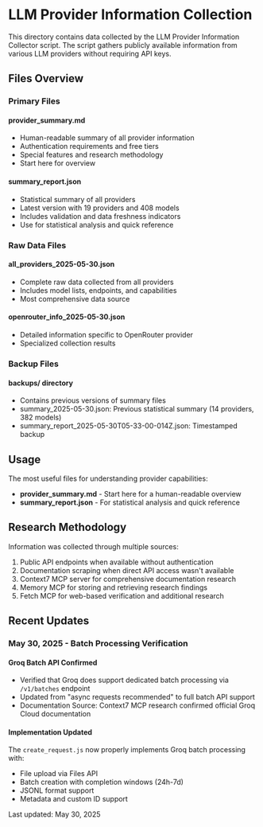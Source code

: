 # LLM Provider Information Collection

This directory contains data collected by the LLM Provider Information Collector script. The script gathers publicly available information from various LLM providers without requiring API keys.

## Files Overview

### Primary Files

#### provider_summary.md

- Human-readable summary of all provider information
- Authentication requirements and free tiers
- Special features and research methodology
- Start here for overview

#### summary_report.json

- Statistical summary of all providers
- Latest version with 19 providers and 408 models
- Includes validation and data freshness indicators
- Use for statistical analysis and quick reference

### Raw Data Files

#### all_providers_2025-05-30.json

- Complete raw data collected from all providers
- Includes model lists, endpoints, and capabilities
- Most comprehensive data source

#### openrouter_info_2025-05-30.json

- Detailed information specific to OpenRouter provider
- Specialized collection results

### Backup Files

#### backups/ directory

- Contains previous versions of summary files
- summary_2025-05-30.json: Previous statistical summary (14 providers, 382 models)
- summary_report_2025-05-30T05-33-00-014Z.json: Timestamped backup

## Usage

The most useful files for understanding provider capabilities:

- **provider_summary.md** - Start here for a human-readable overview
- **summary_report.json** - For statistical analysis and quick reference

## Research Methodology

Information was collected through multiple sources:

1. Public API endpoints when available without authentication
2. Documentation scraping when direct API access wasn't available  
3. Context7 MCP server for comprehensive documentation research
4. Memory MCP for storing and retrieving research findings
5. Fetch MCP for web-based verification and additional research

## Recent Updates

### May 30, 2025 - Batch Processing Verification

#### Groq Batch API Confirmed

- Verified that Groq does support dedicated batch processing via `/v1/batches` endpoint
- Updated from "async requests recommended" to full batch API support
- Documentation Source: Context7 MCP research confirmed official Groq Cloud documentation

#### Implementation Updated

The `create_request.js` now properly implements Groq batch processing with:

- File upload via Files API
- Batch creation with completion windows (24h-7d)  
- JSONL format support
- Metadata and custom ID support

Last updated: May 30, 2025
